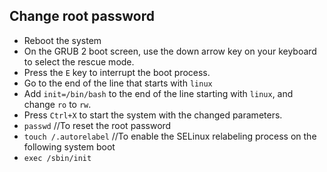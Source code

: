 ## Change root password
- Reboot the system
- On the GRUB 2 boot screen, use the down arrow key on your keyboard to select the rescue mode.
- Press the `E` key to interrupt the boot process.
- Go to the end of the line that starts with `linux`
- Add `init=/bin/bash` to the end of the line starting with `linux`, and change `ro` to `rw`.
- Press `Ctrl+X` to start the system with the changed parameters.
- `passwd`       //To reset the root password
- `touch /.autorelabel`       //To enable the SELinux relabeling process on the following system boot
- `exec /sbin/init`
